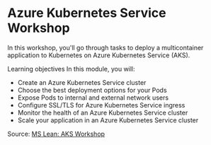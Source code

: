 # Azure Kubernetes Service Workshop

In this workshop, you'll go through tasks to deploy a multicontainer application to Kubernetes on Azure Kubernetes Service (AKS).

Learning objectives
In this module, you will:

* Create an Azure Kubernetes Service cluster
* Choose the best deployment options for your Pods
* Expose Pods to internal and external network users
* Configure SSL/TLS for Azure Kubernetes Service ingress
* Monitor the health of an Azure Kubernetes Service cluster
* Scale your application in an Azure Kubernetes Service cluster

Source: [MS Lean: AKS Workshop](https://aksworkshop.io/)
